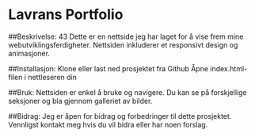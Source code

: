 # Lavrans Portfolio

##Beskrivelse: 43
Dette er en nettside jeg har laget for å vise frem mine webutviklingsferdigheter. Nettsiden inkluderer et responsivt design og animasjoner.

##Installasjon:
Klone eller last ned prosjektet fra Github
Åpne index.html-filen i nettleseren din

##Bruk:
Nettsiden er enkel å bruke og navigere. Du kan se på forskjellige seksjoner og bla gjennom galleriet av bilder.

##Bidrag:
Jeg er åpen for bidrag og forbedringer til dette prosjektet. Vennligst kontakt meg hvis du vil bidra eller har noen forslag.
